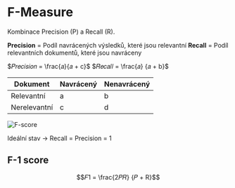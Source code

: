 # F-Measure
Kombinace Precision (P) a Recall (R).

**Precision** = Podíl navrácených výsledků, které jsou relevantní
**Recall** = Podíl relevantních dokumentů, které jsou navráceny

$𝑃𝑟𝑒𝑐𝑖𝑠𝑖𝑜𝑛 = \frac{𝑎}{𝑎 + c}$
$𝑅𝑒𝑐𝑎𝑙𝑙 = \frac{𝑎} {𝑎 + b}$

| Dokument | Navrácený | Nenavrácený |
| --- | --- | --- |
|Relevantní | a | b |
|Nerelevantní | c | d |

![F-score](https://upload.wikimedia.org/wikipedia/commons/thumb/2/26/Precisionrecall.svg/422px-Precisionrecall.svg.png)

Ideální stav -> Recall = Precision = 1

## F-1 score
$$𝐹1 = \frac{2𝑃𝑅} {𝑃 + R}$$
